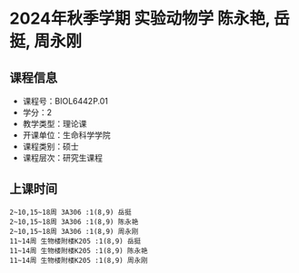 # 2024年秋季学期 实验动物学 陈永艳, 岳挺, 周永刚






## 课程信息

- 课程号：BIOL6442P.01
- 学分：2
- 教学类型：理论课
- 开课单位：生命科学学院
- 课程类别：硕士
- 课程层次：研究生课程

## 上课时间

```
2~10,15~18周 3A306 :1(8,9) 岳挺
2~10,15~18周 3A306 :1(8,9) 陈永艳
2~10,15~18周 3A306 :1(8,9) 周永刚
11~14周 生物楼附楼K205 :1(8,9) 岳挺
11~14周 生物楼附楼K205 :1(8,9) 陈永艳
11~14周 生物楼附楼K205 :1(8,9) 周永刚
```

